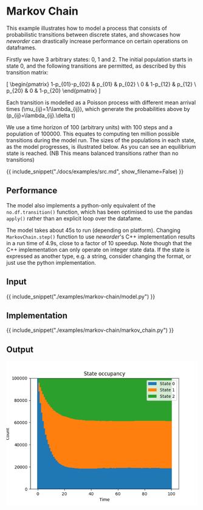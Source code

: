 # Markov Chain

This example illustrates how to model a process that consists of probabilistic transitions between discrete states, and showcases how *neworder* can drastically increase performance on certain operations on dataframes.

Firstly we have 3 arbitrary states: 0, 1 and 2. The initial population starts in state 0, and the following transitions are permitted, as described by this transition matrix:

\[
\begin{pmatrix}
1-p_{01}-p_{02} & p_{01}   & p_{02}   \\
0               & 1-p_{12} & p_{12}   \\
p_{20}          & 0        & 1-p_{20}
\end{pmatrix}
\]

Each transition is modelled as a Poisson process with different mean arrival times \(\mu_{ij}=1/\lambda_{ij}\), which generate the probabilities above by \(p_{ij}=\lambda_{ij}.\delta t\)

We use a time horizon of 100 (arbitrary units) with 100 steps and a population of 100000. This equates to computing ten million possible transitions during the model run. The sizes of the populations in each state, as the model progresses, is illustrated below. As you can see an equilibrium state is reached. (NB This means balanced transitions rather than no transitions)

{{ include_snippet("./docs/examples/src.md", show_filename=False) }}

## Performance

The model also implements a python-only equivalent of the `no.df.transition()` function, which has been optimised to use the pandas `apply()` rather than an explicit loop over the datafame.

The model takes about 45s to run (depending on platform). Changing `MarkovChain.step()` function to use *neworder*'s C++ implementation results in a run time of 4.9s, close to a factor of 10 speedup. Note though that the C++ implementation can only operate on integer state data. If the state is expressed as another type, e.g. a string, consider changing the format, or just use the python implementation.

## Input

{{ include_snippet("./examples/markov-chain/model.py") }}

## Implementation

{{ include_snippet("./examples/markov-chain/markov_chain.py") }}

## Output

![population evolution](./img/markov-chain.png)
